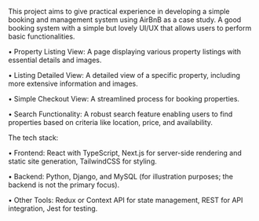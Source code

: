 This project aims to give practical experience in developing a simple booking and management system using AirBnB as a case study. A good booking system with a simple but lovely UI/UX that allows users to perform basic functionalities.

  •	Property Listing View: A page displaying various property listings with essential details and images.
  
  •	Listing Detailed View: A detailed view of a specific property, including more extensive information and images.
  
  •	Simple Checkout View: A streamlined process for booking properties.
  
  •	Search Functionality: A robust search feature enabling users to find properties based on criteria like location, price, and availability.
  
The tech stack:

  •	Frontend: React with TypeScript, Next.js for server-side rendering and static site generation, TailwindCSS for styling.
  
  •	Backend: Python, Django, and MySQL (for illustration purposes; the backend is not the primary focus).
  
  •	Other Tools: Redux or Context API for state management, REST for API integration, Jest for testing.


